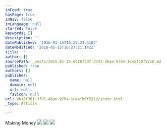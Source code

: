 ```yaml
---
inFeed: true
hasPage: true
inNav: false
inLanguage: null
starred: false
keywords: []
description: ''
datePublished: '2016-01-15T16:27:21.610Z'
dateModified: '2016-01-15T16:27:21.142Z'
title: ''
author: []
sourcePath: _posts/2016-01-15-eb18f30f-37d1-46ae-9704-1ceafb0f5218.md
published: true
authors: []
publisher:
  name: null
  domain: null
  url: null
  favicon: null
url: eb18f30f-37d1-46ae-9704-1ceafb0f5218/index.html
_type: Article

---
```

Making Money
![](https://s3-us-west-2.amazonaws.com/the-grid-img/p/84669bcca510e3d5832a50cf1855884e1bce249b.jpg)
![](https://the-grid-user-content.s3-us-west-2.amazonaws.com/31dcea5f-b7b9-4350-905a-432b4fd715a2.JPG)
![](https://the-grid-user-content.s3-us-west-2.amazonaws.com/1302483e-4be4-4b0e-a1db-2bae322a98f7.jpg)